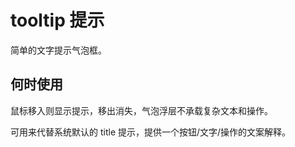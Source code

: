 # tooltip 提示
简单的文字提示气泡框。 
## 何时使用
鼠标移入则显示提示，移出消失，气泡浮层不承载复杂文本和操作。

可用来代替系统默认的 title 提示，提供一个按钮/文字/操作的文案解释。